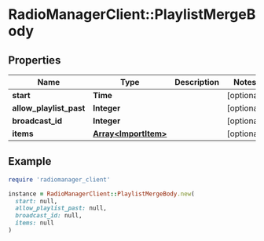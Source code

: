 # RadioManagerClient::PlaylistMergeBody

## Properties

| Name | Type | Description | Notes |
| ---- | ---- | ----------- | ----- |
| **start** | **Time** |  | [optional] |
| **allow_playlist_past** | **Integer** |  | [optional] |
| **broadcast_id** | **Integer** |  | [optional] |
| **items** | [**Array&lt;ImportItem&gt;**](ImportItem.md) |  | [optional] |

## Example

```ruby
require 'radiomanager_client'

instance = RadioManagerClient::PlaylistMergeBody.new(
  start: null,
  allow_playlist_past: null,
  broadcast_id: null,
  items: null
)
```

